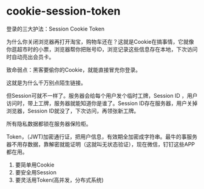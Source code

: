 # cookie-session-token

登录的三大护法：Session Cookie Token

为什么你关闭浏览器再打开淘宝，购物车还在？这就是Cookie在搞事情，它就像你逛超市时的小票，浏览器帮你把账号ID，浏览记录这些信息存在本地，下次访问时自动亮出会员卡。

致命弱点：黑客要偷你的Cookie，就能直接冒充你登录。

这就是为什么千万别点陌生链接。

但Session可就不一样了。服务器会给每个用户发个临时工牌，Session ID ，用户访问时，带上工牌，服务器就能知道你是谁了。Session ID存在服务器，用户关掉浏览器，Session ID就没了，下次访问，再领张新工牌。

所有隐私数据都锁在服务器保险柜。

Token，（JWT)加密通行证，把用户信息，有效期全加密成字符串。最牛的事服务器不用存数据，靠解密就能证明（这就叫无状态验证），现在微信，钉钉这些APP都在用。

1. 要简单用Cookie
2. 要安全用Session
3. 要灵活用Token(高并发，分布式系统)



